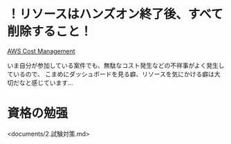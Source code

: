 


# **！リソースはハンズオン終了後、すべて削除すること！**

[AWS Cost Management](https://us-east-1.console.aws.amazon.com/cost-management/home?region=ap-northeast-1#/dashboard)

いま自分が参加している案件でも、無駄なコスト発生などの不祥事がよく発生しているので、
こまめにダッシュボードを見る癖、リソースを気にかける癖は大切だなと感じています…

# 資格の勉强

<documents/2.試験対策.md>



